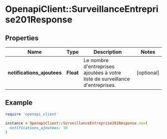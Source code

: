 # OpenapiClient::SurveillanceEntreprise201Response

## Properties

| Name | Type | Description | Notes |
| ---- | ---- | ----------- | ----- |
| **notifications_ajoutees** | **Float** | Le nombre d&#39;entreprises ajoutées à votre liste de surveillance d&#39;entreprises. | [optional] |

## Example

```ruby
require 'openapi_client'

instance = OpenapiClient::SurveillanceEntreprise201Response.new(
  notifications_ajoutees: 10
)
```

